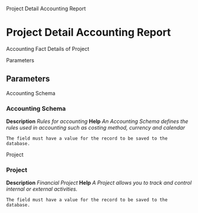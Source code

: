 
Project Detail Accounting Report
# Project Detail Accounting Report


Accounting Fact Details of Project

Parameters
## Parameters


Accounting Schema
### Accounting Schema

**Description**
 *Rules for accounting*
**Help**
 *An Accounting Schema defines the rules used in accounting such as costing method, currency and calendar*

```
The field must have a value for the record to be saved to the database.
```
Project
### Project

**Description**
 *Financial Project*
**Help**
 *A Project allows you to track and control internal or external activities.*

```
The field must have a value for the record to be saved to the database.
```
